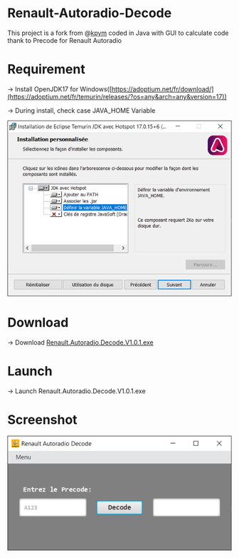 # Renault-Autoradio-Decode
This project is a fork from @[kpym](https://github.com/kpym/autoradio-renault) coded in Java with GUI to calculate code thank to Precode for Renault Autoradio
# Requirement
-> Install OpenJDK17 for Windows([https://adoptium.net/fr/download/](https://adoptium.net/fr/temurin/releases/?os=any&arch=any&version=17)) 

-> During install, check case JAVA_HOME Variable

![](https://github.com/billystash/Renault-Autoradio-Decode/blob/master/Install_OpenJDK_var.PNG)
# Download
-> Download  [Renault.Autoradio.Decode.V1.0.1.exe](https://github.com/billystash/Renault-Autoradio-Decode/releases/tag/V1.0.1)
# Launch
-> Launch Renault.Autoradio.Decode.V1.0.1.exe
# Screenshot
![Screenshot](https://github.com/billystash/Renault-Autoradio-Decode/blob/master/radScreenshot.png)
